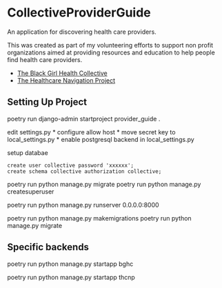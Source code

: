 # CollectiveProviderGuide

An application for discovering health care providers.

This was created as part of my volunteering efforts to support non profit organizations aimed at providing resources and education to help people find health care providers.

* [The Black Girl Health Collective](https://www.blackgirlhealthcollective.org/)
* [The Healthcare Navigation Project](https://thehealthcarenavigationproject.org/)

## Setting Up Project

poetry run django-admin startproject provider_guide .

edit settings.py
    * configure allow host
    * move secret key to local_settings.py
    * enable postgresql backend in local_settings.py

setup databae
```psql
create user collective password 'xxxxxx';
create schema collective authorization collective;
```
poetry run python manage.py migrate
poetry run python manage.py createsuperuser

poetry run python manage.py runserver 0.0.0.0:8000

poetry run python manage.py makemigrations
poetry run python manage.py migrate

## Specific backends

poetry run python manage.py startapp bghc

poetry run python manage.py startapp thcnp
